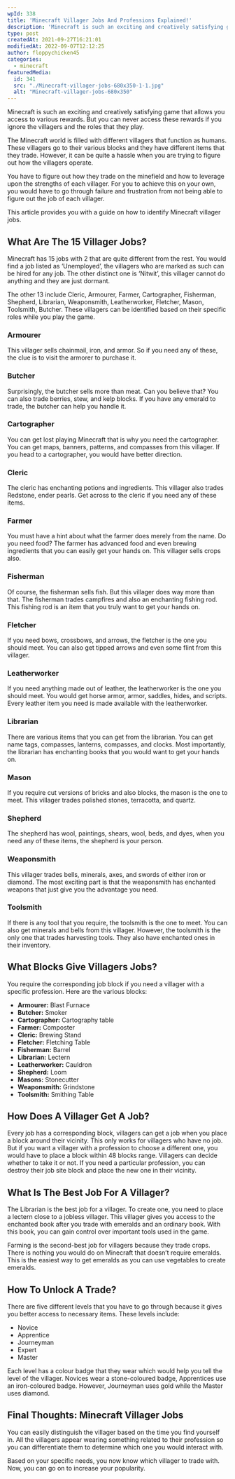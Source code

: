 ```yaml
---
wpId: 338
title: 'Minecraft Villager Jobs And Professions Explained!'
description: 'Minecraft is such an exciting and creatively satisfying game that ...'
type: post
createdAt: 2021-09-27T16:21:01
modifiedAt: 2022-09-07T12:12:25
author: floppychicken45
categories:
  - minecraft
featuredMedia:
  id: 341
  src: "./Minecraft-villager-jobs-680x350-1-1.jpg"
  alt: "Minecraft-villager-jobs-680x350"
---
```



Minecraft is such an exciting and creatively satisfying game that allows you access to various rewards. But you can never access these rewards if you ignore the villagers and the roles that they play.

The Minecraft world is filled with different villagers that function as humans. These villagers go to their various blocks and they have different items that they trade. However, it can be quite a hassle when you are trying to figure out how the villagers operate.

You have to figure out how they trade on the minefield and how to leverage upon the strengths of each villager. For you to achieve this on your own, you would have to go through failure and frustration from not being able to figure out the job of each villager.

This article provides you with a guide on how to identify Minecraft villager jobs.

## What Are The 15 Villager Jobs?

Minecraft has 15 jobs with 2 that are quite different from the rest. You would find a job listed as ‘Unemployed’, the villagers who are marked as such can be hired for any job. The other distinct one is ‘Nitwit’, this villager cannot do anything and they are just dormant.

The other 13 include Cleric, Armourer, Farmer, Cartographer, Fisherman, Shepherd, Librarian, Weaponsmith, Leatherworker, Fletcher, Mason, Toolsmith, Butcher. These villagers can be identified based on their specific roles while you play the game.

### Armourer

This villager sells chainmail, iron, and armor. So if you need any of these, the clue is to visit the armorer to purchase it.

### Butcher

Surprisingly, the butcher sells more than meat. Can you believe that? You can also trade berries, stew, and kelp blocks. If you have any emerald to trade, the butcher can help you handle it.

### Cartographer

You can get lost playing Minecraft that is why you need the cartographer. You can get maps, banners, patterns, and compasses from this villager. If you head to a cartographer, you would have better direction.

### Cleric

The cleric has enchanting potions and ingredients. This villager also trades Redstone, ender pearls. Get across to the cleric if you need any of these items.

### Farmer

You must have a hint about what the farmer does merely from the name. Do you need food? The farmer has advanced food and even brewing ingredients that you can easily get your hands on. This villager sells crops also.

### Fisherman

Of course, the fisherman sells fish. But this villager does way more than that. The fisherman trades campfires and also an enchanting fishing rod. This fishing rod is an item that you truly want to get your hands on.

### Fletcher

If you need bows, crossbows, and arrows, the fletcher is the one you should meet. You can also get tipped arrows and even some flint from this villager.

### Leatherworker

If you need anything made out of leather, the leatherworker is the one you should meet. You would get horse armor, armor, saddles, hides, and scripts. Every leather item you need is made available with the leatherworker.

### Librarian

There are various items that you can get from the librarian. You can get name tags, compasses, lanterns, compasses, and clocks. Most importantly, the librarian has enchanting books that you would want to get your hands on.

### Mason

If you require cut versions of bricks and also blocks, the mason is the one to meet. This villager trades polished stones, terracotta, and quartz.

### Shepherd

The shepherd has wool, paintings, shears, wool, beds, and dyes, when you need any of these items, the shepherd is your person.

### Weaponsmith

This villager trades bells, minerals, axes, and swords of either iron or diamond. The most exciting part is that the weaponsmith has enchanted weapons that just give you the advantage you need.

### Toolsmith

If there is any tool that you require, the toolsmith is the one to meet. You can also get minerals and bells from this villager. However, the toolsmith is the only one that trades harvesting tools. They also have enchanted ones in their inventory.

## What Blocks Give Villagers Jobs?

You require the corresponding job block if you need a villager with a specific profession. Here are the various blocks:

*   **Armourer:** Blast Furnace
*   **Butcher:** Smoker
*   **Cartographer:** Cartography table
*   **Farmer:** Composter
*   **Cleric:** Brewing Stand
*   **Fletcher:** Fletching Table
*   **Fisherman:** Barrel
*   **Librarian:** Lectern
*   **Leatherworker:** Cauldron
*   **Shepherd:** Loom
*   **Masons:** Stonecutter
*   **Weaponsmith:** Grindstone
*   **Toolsmith:** Smithing Table

## How Does A Villager Get A Job?

Every job has a corresponding block, villagers can get a job when you place a block around their vicinity. This only works for villagers who have no job. But if you want a villager with a profession to choose a different one, you would have to place a block within 48 blocks range. Villagers can decide whether to take it or not. If you need a particular profession, you can destroy their job site block and place the new one in their vicinity.

## What Is The Best Job For A Villager?

The Librarian is the best job for a villager. To create one, you need to place a lectern close to a jobless villager. This villager gives you access to the enchanted book after you trade with emeralds and an ordinary book. With this book, you can gain control over important tools used in the game.

Farming is the second-best job for villagers because they trade crops. There is nothing you would do on Minecraft that doesn’t require emeralds. This is the easiest way to get emeralds as you can use vegetables to create emeralds.

## How To Unlock A Trade?

There are five different levels that you have to go through because it gives you better access to necessary items. These levels include:

*   Novice
*   Apprentice
*   Journeyman
*   Expert
*   Master

Each level has a colour badge that they wear which would help you tell the level of the villager. Novices wear a stone-coloured badge, Apprentices use an iron-coloured badge. However, Journeyman uses gold while the Master uses diamond.

## Final Thoughts: Minecraft Villager Jobs

You can easily distinguish the villager based on the time you find yourself in. All the villagers appear wearing something related to their profession so you can differentiate them to determine which one you would interact with.

Based on your specific needs, you now know which villager to trade with. Now, you can go on to increase your popularity.